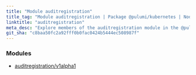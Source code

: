 ```yaml
---
title: "Module auditregistration"
title_tag: "Module auditregistration | Package @pulumi/kubernetes | Node.js SDK"
linktitle: "auditregistration"
meta_desc: "Explore members of the auditregistration module in the @pulumi/kubernetes package."
git_sha: "c8baa50fc2a92fff0b0fac0424b5444ec508987f"
---
```


<!-- WARNING: this page was generated by a tool. Do not edit it by hand. -->
<!-- To change it, please see https://github.com/pulumi/docs/tree/master/tools/tscdocgen. -->


<h3>Modules</h3>
<ul class="api">
    <li><a href="v1alpha1/"><span class="symbol module"></span>auditregistration/v1alpha1</a></li>
</ul>








